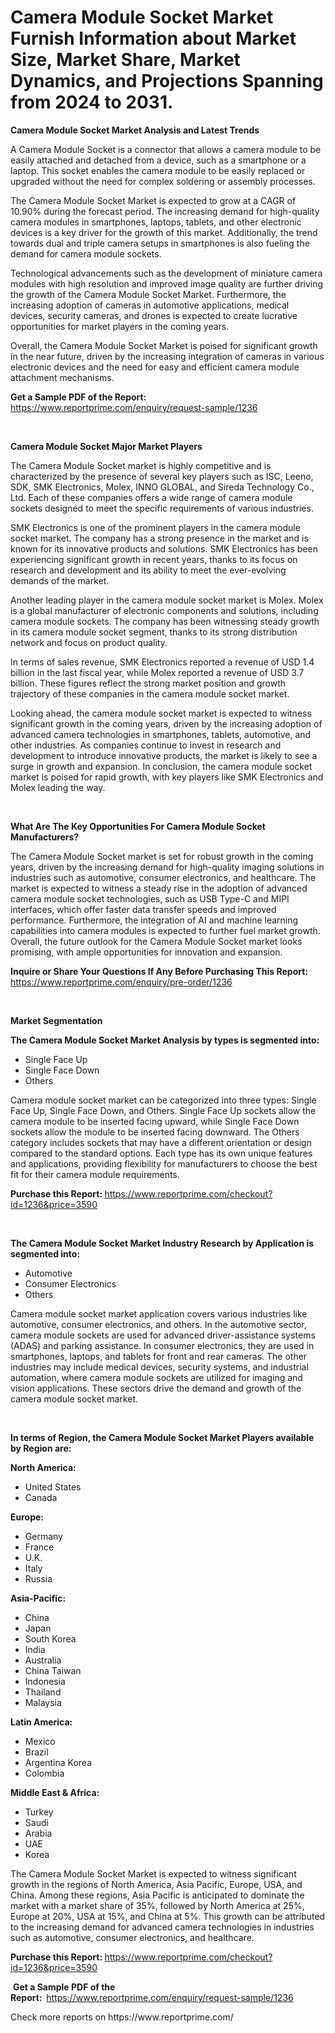 <p><h1>Camera Module Socket Market Furnish Information about Market Size, Market Share, Market Dynamics, and Projections Spanning from 2024 to 2031.</h1></p><p><strong>Camera Module Socket Market Analysis and Latest Trends</strong></p>
<p><p>A Camera Module Socket is a connector that allows a camera module to be easily attached and detached from a device, such as a smartphone or a laptop. This socket enables the camera module to be easily replaced or upgraded without the need for complex soldering or assembly processes.</p><p>The Camera Module Socket Market is expected to grow at a CAGR of 10.90% during the forecast period. The increasing demand for high-quality camera modules in smartphones, laptops, tablets, and other electronic devices is a key driver for the growth of this market. Additionally, the trend towards dual and triple camera setups in smartphones is also fueling the demand for camera module sockets.</p><p>Technological advancements such as the development of miniature camera modules with high resolution and improved image quality are further driving the growth of the Camera Module Socket Market. Furthermore, the increasing adoption of cameras in automotive applications, medical devices, security cameras, and drones is expected to create lucrative opportunities for market players in the coming years.</p><p>Overall, the Camera Module Socket Market is poised for significant growth in the near future, driven by the increasing integration of cameras in various electronic devices and the need for easy and efficient camera module attachment mechanisms.</p></p>
<p><strong>Get a Sample PDF of the Report:&nbsp;</strong> <a href="https://www.reportprime.com/enquiry/request-sample/1236">https://www.reportprime.com/enquiry/request-sample/1236</a></p>
<p>&nbsp;</p>
<p><strong>Camera Module Socket Major Market Players</strong></p>
<p><p>The Camera Module Socket market is highly competitive and is characterized by the presence of several key players such as ISC, Leeno, SDK, SMK Electronics, Molex, INNO GLOBAL, and Sireda Technology Co., Ltd. Each of these companies offers a wide range of camera module sockets designed to meet the specific requirements of various industries.</p><p>SMK Electronics is one of the prominent players in the camera module socket market. The company has a strong presence in the market and is known for its innovative products and solutions. SMK Electronics has been experiencing significant growth in recent years, thanks to its focus on research and development and its ability to meet the ever-evolving demands of the market.</p><p>Another leading player in the camera module socket market is Molex. Molex is a global manufacturer of electronic components and solutions, including camera module sockets. The company has been witnessing steady growth in its camera module socket segment, thanks to its strong distribution network and focus on product quality.</p><p>In terms of sales revenue, SMK Electronics reported a revenue of USD 1.4 billion in the last fiscal year, while Molex reported a revenue of USD 3.7 billion. These figures reflect the strong market position and growth trajectory of these companies in the camera module socket market.</p><p>Looking ahead, the camera module socket market is expected to witness significant growth in the coming years, driven by the increasing adoption of advanced camera technologies in smartphones, tablets, automotive, and other industries. As companies continue to invest in research and development to introduce innovative products, the market is likely to see a surge in growth and expansion. In conclusion, the camera module socket market is poised for rapid growth, with key players like SMK Electronics and Molex leading the way.</p></p>
<p>&nbsp;</p>
<p><strong>What Are The Key Opportunities For Camera Module Socket Manufacturers?</strong></p>
<p><p>The Camera Module Socket market is set for robust growth in the coming years, driven by the increasing demand for high-quality imaging solutions in industries such as automotive, consumer electronics, and healthcare. The market is expected to witness a steady rise in the adoption of advanced camera module socket technologies, such as USB Type-C and MIPI interfaces, which offer faster data transfer speeds and improved performance. Furthermore, the integration of AI and machine learning capabilities into camera modules is expected to further fuel market growth. Overall, the future outlook for the Camera Module Socket market looks promising, with ample opportunities for innovation and expansion.</p></p>
<p><strong>Inquire or Share Your Questions If Any Before Purchasing This Report:</strong> <a href="https://www.reportprime.com/enquiry/pre-order/1236">https://www.reportprime.com/enquiry/pre-order/1236</a></p>
<p>&nbsp;</p>
<p><strong>Market Segmentation</strong></p>
<p><strong>The Camera Module Socket Market Analysis by types is segmented into:</strong></p>
<p><ul><li>Single Face Up</li><li>Single Face Down</li><li>Others</li></ul></p>
<p><p>Camera module socket market can be categorized into three types: Single Face Up, Single Face Down, and Others. Single Face Up sockets allow the camera module to be inserted facing upward, while Single Face Down sockets allow the module to be inserted facing downward. The Others category includes sockets that may have a different orientation or design compared to the standard options. Each type has its own unique features and applications, providing flexibility for manufacturers to choose the best fit for their camera module requirements.</p></p>
<p><strong>Purchase this Report:&nbsp;</strong><a href="https://www.reportprime.com/checkout?id=1236&price=3590">https://www.reportprime.com/checkout?id=1236&price=3590</a></p>
<p>&nbsp;</p>
<p><strong>The Camera Module Socket Market Industry Research by Application is segmented into:</strong></p>
<p><ul><li>Automotive</li><li>Consumer Electronics</li><li>Others</li></ul></p>
<p><p>Camera module socket market application covers various industries like automotive, consumer electronics, and others. In the automotive sector, camera module sockets are used for advanced driver-assistance systems (ADAS) and parking assistance. In consumer electronics, they are used in smartphones, laptops, and tablets for front and rear cameras. The other industries may include medical devices, security systems, and industrial automation, where camera module sockets are utilized for imaging and vision applications. These sectors drive the demand and growth of the camera module socket market.</p></p>
<p>&nbsp;</p>
<p><strong>In terms of Region, the Camera Module Socket Market Players available by Region are:</strong></p>
<p>
    <p> <strong> North America: </strong>
        <ul>
            <li>United States</li>
            <li>Canada</li>
        </ul>
        </p> 
    <p> <strong> Europe: </strong>
        <ul>
            <li>Germany</li>
            <li>France</li>
            <li>U.K.</li>
            <li>Italy</li>
            <li>Russia</li>
        </ul>
        </p> 
    <p> <strong> Asia-Pacific: </strong>
        <ul>
            <li>China</li>
            <li>Japan</li>
            <li>South Korea</li>
            <li>India</li>
            <li>Australia</li>
            <li>China Taiwan</li>
            <li>Indonesia</li>
            <li>Thailand</li>
            <li>Malaysia</li>
        </ul>
        </p> 
    <p> <strong> Latin America: </strong>
        <ul>
            <li>Mexico</li>
            <li>Brazil</li>
            <li>Argentina Korea</li>
            <li>Colombia</li>
        </ul>
        </p> 
    <p> <strong> Middle East & Africa: </strong>
        <ul>
            <li>Turkey</li>
            <li>Saudi</li>
            <li>Arabia</li>
            <li>UAE</li>
            <li>Korea</li>
        </ul>
    </p>
    </p>
<p><p>The Camera Module Socket Market is expected to witness significant growth in the regions of North America, Asia Pacific, Europe, USA, and China. Among these regions, Asia Pacific is anticipated to dominate the market with a market share of 35%, followed by North America at 25%, Europe at 20%, USA at 15%, and China at 5%. This growth can be attributed to the increasing demand for advanced camera technologies in industries such as automotive, consumer electronics, and healthcare.</p></p>
<p><strong>Purchase this Report: </strong><a href="https://www.reportprime.com/checkout?id=1236&price=3590">https://www.reportprime.com/checkout?id=1236&price=3590</a></p>
<p>&nbsp;<strong>Get a Sample PDF of the Report:&nbsp;&nbsp;</strong><a href="https://www.reportprime.com/enquiry/request-sample/1236">https://www.reportprime.com/enquiry/request-sample/1236</a></p>
<p><strong></strong></p>
<p>Check more reports on https://www.reportprime.com/</p>